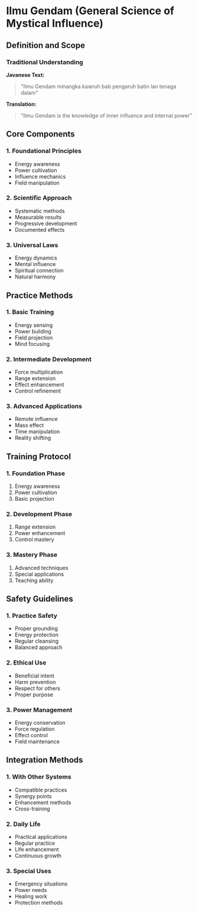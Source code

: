 # Ilmu Gendam (General Science of Mystical Influence)

## Definition and Scope

### Traditional Understanding
**Javanese Text:**
> "Ilmu Gendam minangka kawruh bab pengaruh batin lan tenaga dalam"

**Translation:**
> "Ilmu Gendam is the knowledge of inner influence and internal power"

## Core Components

### 1. Foundational Principles
- Energy awareness
- Power cultivation
- Influence mechanics
- Field manipulation

### 2. Scientific Approach
- Systematic methods
- Measurable results
- Progressive development
- Documented effects

### 3. Universal Laws
- Energy dynamics
- Mental influence
- Spiritual connection
- Natural harmony

## Practice Methods

### 1. Basic Training
- Energy sensing
- Power building
- Field projection
- Mind focusing

### 2. Intermediate Development
- Force multiplication
- Range extension
- Effect enhancement
- Control refinement

### 3. Advanced Applications
- Remote influence
- Mass effect
- Time manipulation
- Reality shifting

## Training Protocol

### 1. Foundation Phase
1. Energy awareness
2. Power cultivation
3. Basic projection

### 2. Development Phase
1. Range extension
2. Power enhancement
3. Control mastery

### 3. Mastery Phase
1. Advanced techniques
2. Special applications
3. Teaching ability

## Safety Guidelines

### 1. Practice Safety
- Proper grounding
- Energy protection
- Regular cleansing
- Balanced approach

### 2. Ethical Use
- Beneficial intent
- Harm prevention
- Respect for others
- Proper purpose

### 3. Power Management
- Energy conservation
- Force regulation
- Effect control
- Field maintenance

## Integration Methods

### 1. With Other Systems
- Compatible practices
- Synergy points
- Enhancement methods
- Cross-training

### 2. Daily Life
- Practical applications
- Regular practice
- Life enhancement
- Continuous growth

### 3. Special Uses
- Emergency situations
- Power needs
- Healing work
- Protection methods

